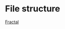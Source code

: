 # File structure

[Fractal](https://hackernoon.com/fractal-a-react-app-structure-for-infinite-scale-4dab943092af)
